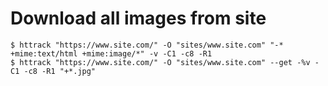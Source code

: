 # Download all images from site
```
$ httrack "https://www.site.com/" -O "sites/www.site.com" "-* +mime:text/html +mime:image/*" -v -C1 -c8 -R1
$ httrack "https://www.site.com/" -O "sites/www.site.com" --get -%v -C1 -c8 -R1 "+*.jpg"
```
